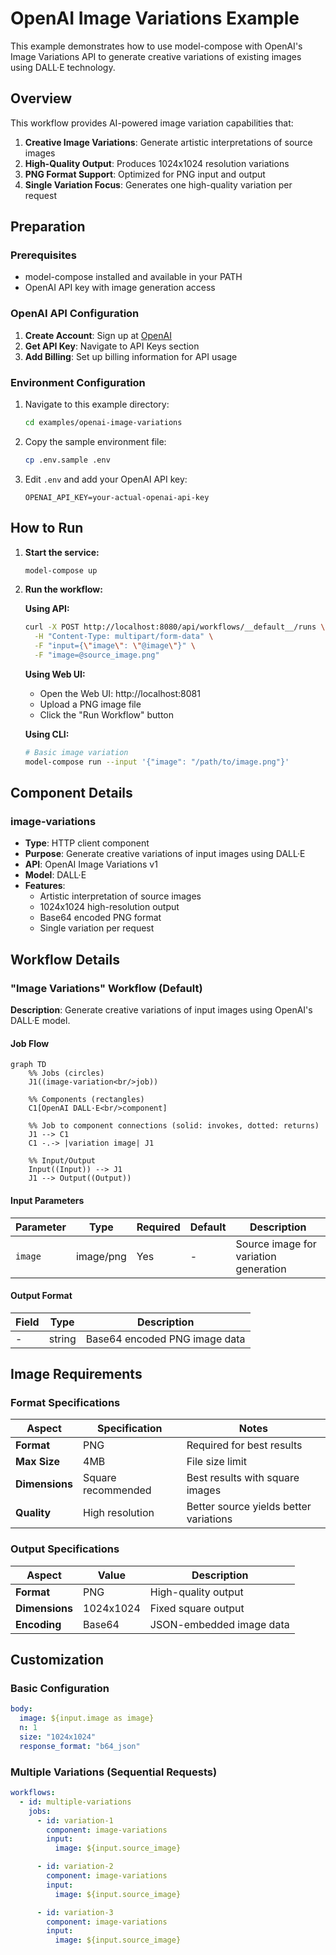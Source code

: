 # OpenAI Image Variations Example

This example demonstrates how to use model-compose with OpenAI's Image Variations API to generate creative variations of existing images using DALL·E technology.

## Overview

This workflow provides AI-powered image variation capabilities that:

1. **Creative Image Variations**: Generate artistic interpretations of source images
2. **High-Quality Output**: Produces 1024x1024 resolution variations
3. **PNG Format Support**: Optimized for PNG input and output
4. **Single Variation Focus**: Generates one high-quality variation per request

## Preparation

### Prerequisites

- model-compose installed and available in your PATH
- OpenAI API key with image generation access

### OpenAI API Configuration

1. **Create Account**: Sign up at [OpenAI](https://platform.openai.com/)
2. **Get API Key**: Navigate to API Keys section
3. **Add Billing**: Set up billing information for API usage

### Environment Configuration

1. Navigate to this example directory:
   ```bash
   cd examples/openai-image-variations
   ```

2. Copy the sample environment file:
   ```bash
   cp .env.sample .env
   ```

3. Edit `.env` and add your OpenAI API key:
   ```env
   OPENAI_API_KEY=your-actual-openai-api-key
   ```

## How to Run

1. **Start the service:**
   ```bash
   model-compose up
   ```

2. **Run the workflow:**

   **Using API:**
   ```bash
   curl -X POST http://localhost:8080/api/workflows/__default__/runs \
     -H "Content-Type: multipart/form-data" \
     -F "input={\"image\": \"@image\"}" \
     -F "image=@source_image.png"
   ```

   **Using Web UI:**
   - Open the Web UI: http://localhost:8081
   - Upload a PNG image file
   - Click the "Run Workflow" button

   **Using CLI:**
   ```bash
   # Basic image variation
   model-compose run --input '{"image": "/path/to/image.png"}'
   ```

## Component Details

### image-variations
- **Type**: HTTP client component
- **Purpose**: Generate creative variations of input images using DALL·E
- **API**: OpenAI Image Variations v1
- **Model**: DALL·E
- **Features**:
  - Artistic interpretation of source images
  - 1024x1024 high-resolution output
  - Base64 encoded PNG format
  - Single variation per request

## Workflow Details

### "Image Variations" Workflow (Default)

**Description**: Generate creative variations of input images using OpenAI's DALL·E model.

#### Job Flow

```mermaid
graph TD
    %% Jobs (circles)
    J1((image-variation<br/>job))

    %% Components (rectangles)
    C1[OpenAI DALL·E<br/>component]

    %% Job to component connections (solid: invokes, dotted: returns)
    J1 --> C1
    C1 -.-> |variation image| J1

    %% Input/Output
    Input((Input)) --> J1
    J1 --> Output((Output))
```

#### Input Parameters

| Parameter | Type | Required | Default | Description |
|-----------|------|----------|---------|-------------|
| `image` | image/png | Yes | - | Source image for variation generation |

#### Output Format

| Field | Type | Description |
|-------|------|-------------|
| - | string | Base64 encoded PNG image data |

## Image Requirements

### Format Specifications

| Aspect | Specification | Notes |
|--------|---------------|-------|
| **Format** | PNG | Required for best results |
| **Max Size** | 4MB | File size limit |
| **Dimensions** | Square recommended | Best results with square images |
| **Quality** | High resolution | Better source yields better variations |

### Output Specifications

| Aspect | Value | Description |
|--------|-------|-------------|
| **Format** | PNG | High-quality output |
| **Dimensions** | 1024x1024 | Fixed square output |
| **Encoding** | Base64 | JSON-embedded image data |

## Customization

### Basic Configuration

```yaml
body:
  image: ${input.image as image}
  n: 1
  size: "1024x1024"
  response_format: "b64_json"
```

### Multiple Variations (Sequential Requests)

```yaml
workflows:
  - id: multiple-variations
    jobs:
      - id: variation-1
        component: image-variations
        input:
          image: ${input.source_image}

      - id: variation-2
        component: image-variations
        input:
          image: ${input.source_image}

      - id: variation-3
        component: image-variations
        input:
          image: ${input.source_image}
```
